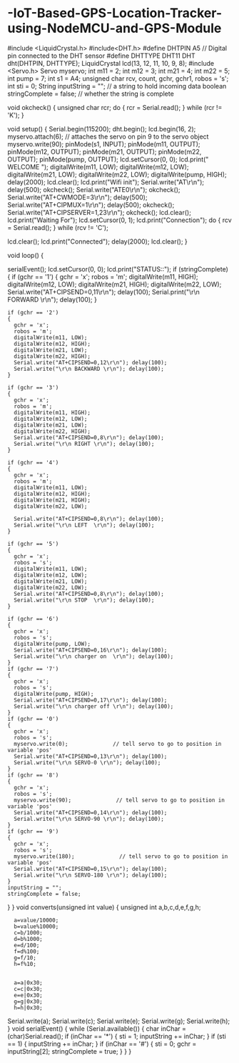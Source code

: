 # -IoT-Based-GPS-Location-Tracker-using-NodeMCU-and-GPS-Module

#include <LiquidCrystal.h>
#include<DHT.h> 
#define DHTPIN A5  // Digital pin connected to the DHT sensor
#define DHTTYPE DHT11
DHT dht(DHTPIN, DHTTYPE);
LiquidCrystal lcd(13, 12, 11, 10, 9, 8);
#include <Servo.h>
Servo myservo;
int m11 = 2;
int m12 = 3;
int m21 = 4;
int m22 = 5;
int pump = 7;
int s1 = A4;
unsigned char rcv, count, gchr, gchr1, robos = 's';
int sti = 0;
String inputString = "";         // a string to hold incoming data
boolean stringComplete = false;  // whether the string is complete

void okcheck() {
  unsigned char rcr;
  do {
    rcr = Serial.read();
  } while (rcr != 'K');
}

void setup()
{
  Serial.begin(115200);
  dht.begin();
  lcd.begin(16, 2);
  myservo.attach(6);  // attaches the servo on pin 9 to the servo object
  myservo.write(90); 
  pinMode(s1, INPUT);
  pinMode(m11, OUTPUT);
  pinMode(m12, OUTPUT);
  pinMode(m21, OUTPUT);
  pinMode(m22, OUTPUT);
  pinMode(pump, OUTPUT);
  lcd.setCursor(0, 0);
  lcd.print(" WELCOME ");
  digitalWrite(m11, LOW);
  digitalWrite(m12, LOW);
  digitalWrite(m21, LOW);
  digitalWrite(m22, LOW);
  digitalWrite(pump, HIGH);
  delay(2000);
  lcd.clear();
  lcd.print("Wifi init");
  Serial.write("AT\r\n");
  delay(500);
  okcheck();
  Serial.write("ATE0\r\n");
  okcheck();
  Serial.write("AT+CWMODE=3\r\n");
  delay(500);
  Serial.write("AT+CIPMUX=1\r\n");
  delay(500);
  okcheck();
  Serial.write("AT+CIPSERVER=1,23\r\n");
  okcheck();
  lcd.clear();
  lcd.print("Waiting For");
  lcd.setCursor(0, 1);
  lcd.print("Connection");
  do {
    rcv = Serial.read();
  } while (rcv != 'C');


  lcd.clear();
  lcd.print("Connected");
  delay(2000);
  lcd.clear();
}

void loop() 
    {    
 
   serialEvent();
  lcd.setCursor(0, 0);
  lcd.print("STATUS::");
  if (stringComplete)
  {
    if (gchr == '1')
    {
      gchr = 'x';
      robos = 'm';
      digitalWrite(m11, HIGH);
      digitalWrite(m12, LOW);
      digitalWrite(m21, HIGH);
      digitalWrite(m22, LOW);
      Serial.write("AT+CIPSEND=0,11\r\n"); delay(100);
      Serial.print("\r\n FORWARD \r\n");  delay(100);
    }

    if (gchr == '2')
    {
      gchr = 'x';
      robos = 'm';
      digitalWrite(m11, LOW);
      digitalWrite(m12, HIGH);
      digitalWrite(m21, LOW);
      digitalWrite(m22, HIGH);
      Serial.write("AT+CIPSEND=0,12\r\n"); delay(100);
      Serial.write("\r\n BACKWARD \r\n"); delay(100);
    }

    if (gchr == '3')
    {
      gchr = 'x';
      robos = 'm';
      digitalWrite(m11, HIGH);
      digitalWrite(m12, LOW);
      digitalWrite(m21, LOW);
      digitalWrite(m22, HIGH);
      Serial.write("AT+CIPSEND=0,8\r\n"); delay(100);
      Serial.write("\r\n RIGHT \r\n"); delay(100);
    }

    if (gchr == '4')
    {
      gchr = 'x';
      robos = 'm';
      digitalWrite(m11, LOW);
      digitalWrite(m12, HIGH);
      digitalWrite(m21, HIGH);
      digitalWrite(m22, LOW);

      Serial.write("AT+CIPSEND=0,8\r\n"); delay(100);
      Serial.write("\r\n LEFT  \r\n"); delay(100);
    }

    if (gchr == '5')
    {
      gchr = 'x';
      robos = 's';
      digitalWrite(m11, LOW);
      digitalWrite(m12, LOW);
      digitalWrite(m21, LOW);
      digitalWrite(m22, LOW);
      Serial.write("AT+CIPSEND=0,8\r\n"); delay(100);
      Serial.write("\r\n STOP  \r\n"); delay(100);
    }
     
    if (gchr == '6')
    {
      gchr = 'x';
      robos = 's';
      digitalWrite(pump, LOW);
      Serial.write("AT+CIPSEND=0,16\r\n"); delay(100);
      Serial.write("\r\n charger on  \r\n"); delay(100);
    }    
    if (gchr == '7')
    {
      gchr = 'x';
      robos = 's';
      digitalWrite(pump, HIGH);
      Serial.write("AT+CIPSEND=0,17\r\n"); delay(100);
      Serial.write("\r\n charger off \r\n"); delay(100);
    }
    if (gchr == '0')
    {
      gchr = 'x';
      robos = 's';
      myservo.write(0);              // tell servo to go to position in variable 'pos'
      Serial.write("AT+CIPSEND=0,13\r\n"); delay(100);
      Serial.write("\r\n SERVO-0 \r\n"); delay(100);
    }
    if (gchr == '8')
    {
      gchr = 'x';
      robos = 's';
      myservo.write(90);              // tell servo to go to position in variable 'pos'
      Serial.write("AT+CIPSEND=0,14\r\n"); delay(100);
      Serial.write("\r\n SERVO-90 \r\n"); delay(100);
    }
    if (gchr == '9')
    {
      gchr = 'x';
      robos = 's';
      myservo.write(180);              // tell servo to go to position in variable 'pos'
      Serial.write("AT+CIPSEND=0,15\r\n"); delay(100);
      Serial.write("\r\n SERVO-180 \r\n"); delay(100);
    }  
    inputString = "";
    stringComplete = false;
  }
}
void converts(unsigned int value)
{
  unsigned int a,b,c,d,e,f,g,h;

      a=value/10000;
      b=value%10000;
      c=b/1000;
      d=b%1000;
      e=d/100;
      f=d%100;
      g=f/10;
      h=f%10;


      a=a|0x30;               
      c=c|0x30;
      e=e|0x30; 
      g=g|0x30;              
      h=h|0x30;
    
   Serial.write(a);
   Serial.write(c);
   Serial.write(e); 
   Serial.write(g);
   Serial.write(h);
}
void serialEvent()
{
  while (Serial.available())
  {
    char inChar = (char)Serial.read();
    if (inChar == '*')
    { sti = 1;
      inputString += inChar;
    }
    if (sti == 1)
    {
      inputString += inChar;
    }
    if (inChar == '#')
    { sti = 0;
      gchr = inputString[2];
      stringComplete = true;
    }
  }
}
